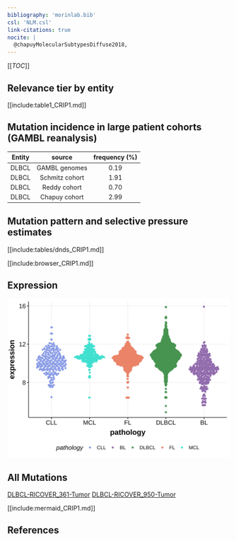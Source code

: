 ```yaml
---
bibliography: 'morinlab.bib'
csl: 'NLM.csl'
link-citations: true
nocite: |
  @chapuyMolecularSubtypesDiffuse2018, 
---
```

[[_TOC_]]



## Relevance tier by entity

[[include:table1_CRIP1.md]]

## Mutation incidence in large patient cohorts (GAMBL reanalysis)

|Entity|source        |frequency (%)|
|:------:|:--------------:|:-------------:|
|DLBCL |GAMBL genomes |0.19         |
|DLBCL |Schmitz cohort|1.91         |
|DLBCL |Reddy cohort  |0.70         |
|DLBCL |Chapuy cohort |2.99         |

## Mutation pattern and selective pressure estimates

[[include:tables/dnds_CRIP1.md]]




[[include:browser_CRIP1.md]]

## Expression
![](images/gene_expression/CRIP1_by_pathology.svg)
<!-- ORIGIN: chapuyMolecularSubtypesDiffuse2018b -->
<!-- DLBCL: chapuyMolecularSubtypesDiffuse2018b -->

## All Mutations

[DLBCL-RICOVER_361-Tumor](https://bcgsc.ca/downloads/morinlab/GAMBL/Chapuy_2018/DLBCL-RICOVER_361-Tumor.html)
[DLBCL-RICOVER_950-Tumor](https://bcgsc.ca/downloads/morinlab/GAMBL/Chapuy_2018/DLBCL-RICOVER_950-Tumor.html)

[[include:mermaid_CRIP1.md]]

## References
